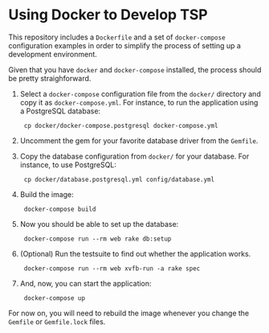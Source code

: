 # Using Docker to Develop TSP

This repository includes a `Dockerfile` and a set of `docker-compose` configuration examples in
order to simplify the process of setting up a development environment.

Given that you have `docker` and `docker-compose` installed, the process should be pretty
straighforward.

1. Select a `docker-compose` configuration file from the `docker/` directory and copy it as
   `docker-compose.yml`. For instance, to run the application using a PostgreSQL database:

        cp docker/docker-compose.postgresql docker-compose.yml

2. Uncomment the gem for your favorite database driver from the `Gemfile`.
3. Copy the database configuration from `docker/` for your database. For instance,
   to use PostgreSQL:

        cp docker/database.postgresql.yml config/database.yml

3. Build the image:

        docker-compose build

4. Now you should be able to set up the database:

        docker-compose run --rm web rake db:setup

5. (Optional) Run the testsuite to find out whether the application works.

        docker-compose run --rm web xvfb-run -a rake spec

6. And, now, you can start the application:

        docker-compose up

For now on, you will need to rebuild the image whenever you change the `Gemfile` or `Gemfile.lock`
files.
